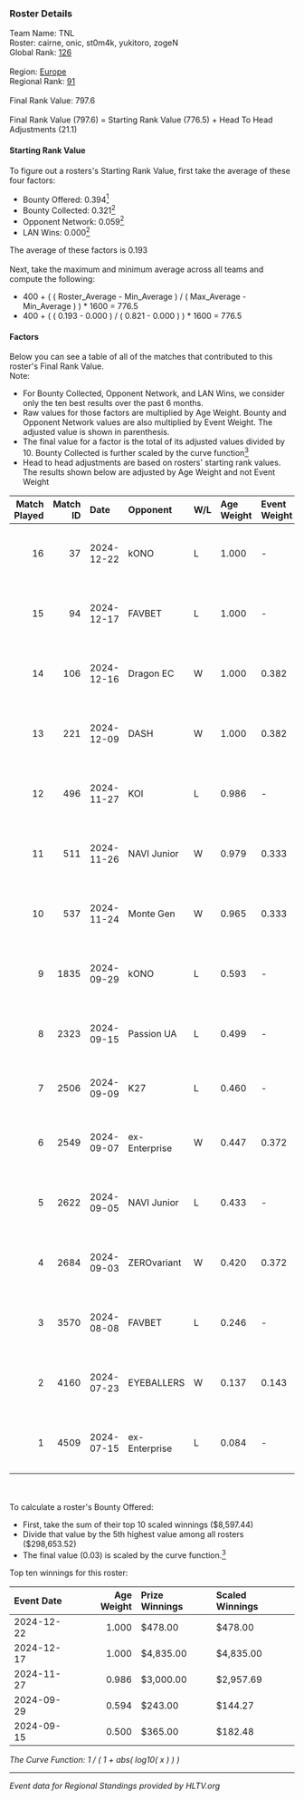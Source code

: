 ### Roster Details<br />
Team Name: TNL<br />
Roster: cairne, onic, st0m4k, yukitoro, zogeN<br />
Global Rank: [126](../../standings_global_2024_12_31.md)<br />
<br />
Region: [Europe]( ../../standings_europe_2024_12_31.md)<br />
Regional Rank: [91]( ../../standings_europe_2024_12_31.md)<br />
<br />
Final Rank Value:  797.6<br />
<br />
Final Rank Value (797.6) = Starting Rank Value (776.5) + Head To Head Adjustments (21.1)<br />

#### Starting Rank Value<br />
To figure out a rosters's Starting Rank Value, first take the average of these four factors:<br />
- Bounty Offered: 0.394[<sup>1</sup>](#table2)
- Bounty Collected: 0.321[<sup>2</sup>](#table1)
- Opponent Network: 0.059[<sup>2</sup>](#table1)
- LAN Wins: 0.000[<sup>2</sup>](#table1)

The average of these factors is 0.193<br />
<br />
Next, take the maximum and minimum average across all teams and compute the following:<br />
- 400 + ( ( Roster_Average - Min_Average ) / ( Max_Average - Min_Average ) ) * 1600 = 776.5
- 400 + ( ( 0.193 - 0.000 ) / ( 0.821 - 0.000 ) ) * 1600 = 776.5


#### Factors<br />
Below you can see a table of all of the matches that contributed to this roster's Final Rank Value.<br />
Note:<br />

- For Bounty Collected, Opponent Network, and LAN Wins, we consider only the ten best results over the past 6 months.
- Raw values for those factors are multiplied by Age Weight. Bounty and Opponent Network values are also multiplied by Event Weight. The adjusted value is shown in parenthesis.
- The final value for a factor is the total of its adjusted values divided by 10. Bounty Collected is further scaled by the curve function[<sup>3</sup>](#curveFunction)
- Head to head adjustments are based on rosters' starting rank values. The results shown below are adjusted by Age Weight and not Event Weight
<span id="table1"></span><br />


| Match Played | Match ID | Date       | Opponent      | W/L | Age Weight | Event Weight | Bounty Collected | Opponent Network | LAN Wins  | H2H Adj. | Roster                                 |
| -: | -: | :- | :- | :- | :- | :- | :- | :- | :- | -: | :- |
|           16 |       37 | 2024-12-22 | kONO          | L   | 1.000      | -            | -                | -                | -         |   -13.71 | cairne, onic, st0m4k, yukitoro, zogeN  |
|           15 |       94 | 2024-12-17 | FAVBET        | L   | 1.000      | -            | -                | -                | -         |   -10.33 | cairne, onic, st0m4k, yukitoro, zogeN  |
|           14 |      106 | 2024-12-16 | Dragon EC     | W   | 1.000      | 0.382        | 0.008 (0.003)    | 0.043 (0.017)    | 0 (0.000) |     9.41 | cairne, onic, st0m4k, yukitoro, zogeN  |
|           13 |      221 | 2024-12-09 | DASH          | W   | 1.000      | 0.382        | 0.004 (0.002)    | 0.052 (0.020)    | 0 (0.000) |    11.25 | cairne, onic, st0m4k, yukitoro, zogeN  |
|           12 |      496 | 2024-11-27 | KOI           | L   | 0.986      | -            | -                | -                | -         |    -9.61 | cairne, onic, st0m4k, yukitoro, zogeN  |
|           11 |      511 | 2024-11-26 | NAVI Junior   | W   | 0.979      | 0.333        | 0.180 (0.059)    | 1.000 (0.326)    | 0 (0.000) |    26.56 | cairne, onic, st0m4k, yukitoro, zogeN  |
|           10 |      537 | 2024-11-24 | Monte Gen     | W   | 0.965      | 0.333        | 0.033 (0.011)    | 0.537 (0.173)    | 0 (0.000) |    19.33 | cairne, onic, st0m4k, yukitoro, zogeN  |
|            9 |     1835 | 2024-09-29 | kONO          | L   | 0.593      | -            | -                | -                | -         |    -6.09 | cairne, Ganginho, onic, st0m4k, zogeN  |
|            8 |     2323 | 2024-09-15 | Passion UA    | L   | 0.499      | -            | -                | -                | -         |    -1.82 | cairne, Ganginho, onic, st0m4k, zogeN  |
|            7 |     2506 | 2024-09-09 | K27           | L   | 0.460      | -            | -                | -                | -         |   -10.57 | Ganginho, jR, onic, st0m4k, zogeN      |
|            6 |     2549 | 2024-09-07 | ex-Enterprise | W   | 0.447      | 0.372        | 0.011 (0.002)    | 0.248 (0.041)    | 0 (0.000) |     8.90 | Ganginho, onic, remorse, st0m4k, zogeN |
|            5 |     2622 | 2024-09-05 | NAVI Junior   | L   | 0.433      | -            | -                | -                | -         |    -2.55 | Ganginho, onic, remorse, st0m4k, zogeN |
|            4 |     2684 | 2024-09-03 | ZEROvariant   | W   | 0.420      | 0.372        | 0.000 (0.000)    | 0.000 (0.000)    | 0 (0.000) |     1.44 | Ganginho, onic, remorse, st0m4k, zogeN |
|            3 |     3570 | 2024-08-08 | FAVBET        | L   | 0.246      | -            | -                | -                | -         |    -2.33 | Ganginho, onic, remorse, st0m4k, zogeN |
|            2 |     4160 | 2024-07-23 | EYEBALLERS    | W   | 0.137      | 0.143        | 0.015 (0.000)    | 0.425 (0.008)    | 0 (0.000) |     2.18 | Ganginho, onic, remorse, st0m4k, zogeN |
|            1 |     4509 | 2024-07-15 | ex-Enterprise | L   | 0.084      | -            | -                | -                | -         |    -0.93 | Ganginho, onic, remorse, st0m4k, zogeN |

<br />
<span id="table2"></span><br />
To calculate a roster's Bounty Offered:<br />

- First, take the sum of their top 10 scaled winnings ($8,597.44)
- Divide that value by the 5th highest value among all rosters ($298,653.52)
- The final value (0.03) is scaled by the curve function.[<sup>3</sup>](#curveFunction)

Top ten winnings for this roster:<br />

| Event Date | Age Weight | Prize Winnings | Scaled Winnings |
| :- | -: | :- | :- |
| 2024-12-22 |      1.000 | $478.00        | $478.00         |
| 2024-12-17 |      1.000 | $4,835.00      | $4,835.00       |
| 2024-11-27 |      0.986 | $3,000.00      | $2,957.69       |
| 2024-09-29 |      0.594 | $243.00        | $144.27         |
| 2024-09-15 |      0.500 | $365.00        | $182.48         |


<span id="curveFunction"></span>_The Curve Function: 1 / ( 1 + abs( log10( x ) ) )_<br />

---
_Event data for Regional Standings provided by HLTV.org_<br />
